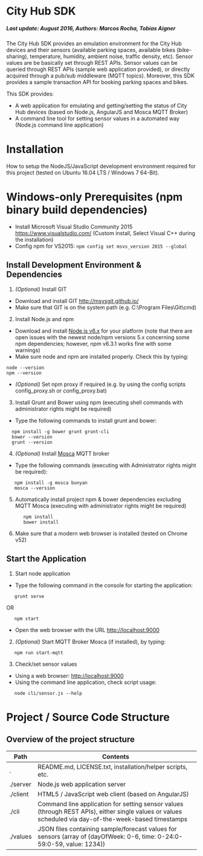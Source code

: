 # City Hub SDK
##### Last update: August 2016, Authors: Marcos Rocha, Tobias Aigner
The City Hub SDK provides an emulation environment for the City Hub devices and their sensors (available parking spaces, available bikes (bike-sharing), temperature, humidity, ambient noise, traffic density, etc). Sensor values are be basically set through REST APIs. Sensor values can be queried through REST APIs (sample web application provided), or directly acquired through a pub/sub middleware (MQTT topics). Moreover, this SDK provides a sample transaction API for booking parking spaces and bikes.

This SDK provides:
  - A web application for emulating and getting/setting the status of City Hub devices (based on Node.js, AngularJS and Mosca MQTT Broker)
  - A command line tool for setting sensor values in a automated way (Node.js command line application)

# Installation
How to setup the NodeJS/JavaScript development environment required for this project (tested on Ubuntu 16.04 LTS / Windows 7 64-Bit).

# Windows-only Prerequisites (npm binary build dependencies)
  - Install Microsoft Visual Studio Community 2015 https://www.visualstudio.com/ (Custom install, Select Visual C++ during the installation)
  - Config npm for VS2015: ```npm config set msvs_version 2015 --global```

## Install Development Environment & Dependencies
1. *(Optional)* Install GIT
  - Download and install GIT
    http://msysgit.github.io/
  - Make sure that GIT is on the system path (e.g. C:\Program Files\Git\cmd)

2. Install Node.js and npm
  - Download and install [Node.js v6.x](https://nodejs.org/download/release/latest-v6.x/) for your platform (note that there are open issues with the newest node/npm versions 5.x concerning some npm dependencies; however, npm v6.3.1 works fine with some warnings)
  - Make sure node and npm are installed properly. Check this by typing:
  ```
  node --version
  npm --version
  ```
  - *(Optional)* Set npm proxy if required (e.g. by using the config scripts config_proxy.sh or config_proxy.bat)

3. Install Grunt and Bower using npm (executing shell commands with administrator rights might be required)
  - Type the following commands to install grunt and bower:
  ```
    npm install -g bower grunt grunt-cli
    bower --version
    grunt --version
  ```

4. *(Optional)* Install [Mosca](https://github.com/mcollina/mosca) MQTT broker
  - Type the following commands (executing with Administrator rights might be required):
  ```
     npm install -g mosca bunyan
     mosca --version
  ```

5. Automatically install project npm & bower dependencies excluding MQTT Mosca (executing with administrator rights might be required)
    ```
       npm install
       bower install
    ```

6. Make sure that a modern web browser is installed (tested on Chrome v52)

Start the Application
---------------------
1. Start node application
  - Type the following command in the console for starting the application:
  ```
     grunt serve
  ```
  OR
  ```
     npm start
  ```
  - Open the web browser with the URL [http://localhost:9000]()

2. *(Optional)* Start MQTT Broker Mosca (if installed), by typing:
  ```
     npm run start-mqtt
  ```

3. Check/set sensor values
  - Using a web browser: [http://localhost:9000]()
  - Using the command line application, check script usage:
  ```
     node cli/sensor.js --help
  ```

# Project / Source Code Structure
Overview of the project structure
---------------------------------
| Path           | Contents |
|----------------|----------|
| . | README.md, LICENSE.txt, installation/helper scripts, etc. |
| ./server | Node.js web application server |
| ./client | HTML5 / JavaScript web client (based on AngularJS) |
| ./cli | Command line application for setting sensor values (through REST APIs), either single values or values scheduled via day-of-the-week-based timestamps |
| ./values | JSON files containing sample/forecast values for sensors (array of {dayOfWeek: 0-6, time: 0-24:0-59:0-59, value: 1234}) |
